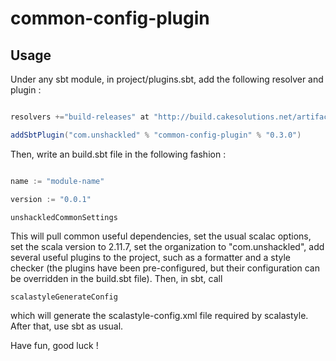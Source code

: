 # common-config-plugin

## Usage 

Under any sbt module, in project/plugins.sbt, add the following resolver and plugin : 

```scala

resolvers +="build-releases" at "http://build.cakesolutions.net/artifactory/plugins-release-local"

addSbtPlugin("com.unshackled" % "common-config-plugin" % "0.3.0")

```

Then, write an build.sbt file in the following fashion : 

```scala

name := "module-name"

version := "0.0.1" 

unshackledCommonSettings
```

This will pull common useful dependencies, set the usual scalac options, set the scala version to 2.11.7, set the organization to "com.unshackled", add several useful plugins to the project, such as a formatter and a style checker (the plugins have been pre-configured, but their configuration can be overridden in the build.sbt file). Then, in sbt, call 

```
scalastyleGenerateConfig 
```

which will generate the scalastyle-config.xml file required by scalastyle. After that, use sbt as usual. 

Have fun, good luck ! 
